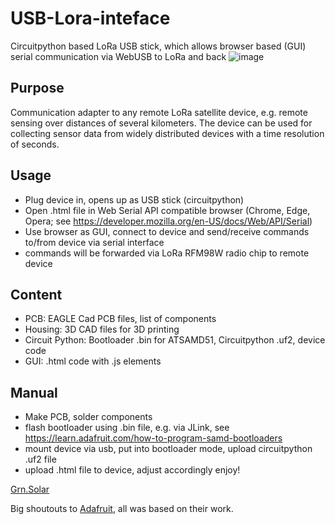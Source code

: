 # USB-Lora-inteface
Circuitpython based LoRa USB stick, which allows browser based (GUI) serial communication via WebUSB to LoRa and back
![image](https://user-images.githubusercontent.com/26468273/211173999-1578e1f9-d74e-44f0-9335-6285dec42d40.png)


## Purpose
Communication adapter to any remote LoRa satellite device, e.g. remote sensing over distances of several kilometers. The device can be used for collecting sensor data from widely distributed devices with a time resolution of seconds.

## Usage
 * Plug device in, opens up as USB stick (circuitpython)
 * Open .html file in Web Serial API compatible browser (Chrome, Edge, Opera; see https://developer.mozilla.org/en-US/docs/Web/API/Serial)
 * Use browser as GUI, connect to device and send/receive commands to/from device via serial interface
 * commands will be forwarded via LoRa RFM98W radio chip to remote device
 
 ## Content
 - PCB:             EAGLE Cad PCB files, list of components
 - Housing:         3D CAD files for 3D printing
 - Circuit Python:  Bootloader .bin for ATSAMD51, Circuitpython .uf2, device code
 - GUI:             .html code with .js elements
 
 ## Manual
 - Make PCB, solder components
 - flash bootloader using .bin file, e.g. via JLink, see https://learn.adafruit.com/how-to-program-samd-bootloaders
 - mount device via usb, put into bootloader mode, upload circuitpython .uf2 file
 - upload .html file to device, adjust accordingly
 enjoy!
 
[Grn.Solar](https://www.grn.solar)
 
 Big shoutouts to [Adafruit](https://www.adafruit.com "Adafruit rocks"), all was based on their work.
